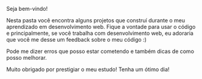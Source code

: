 Seja bem-vindo!

Nesta pasta você encontra alguns projetos que construí durante o meu aprendizado em desenvolvimento web. Fique a vontade para usar o código e principalmente, se você trabalha com desenvolvimento web, eu adoraria que você me desse um feedback sobre o meu código :)

Pode me dizer erros que posso estar cometendo e também dicas de como posso melhorar. 

Muito obrigado por prestigiar o meu estudo!
Tenha um ótimo dia!
